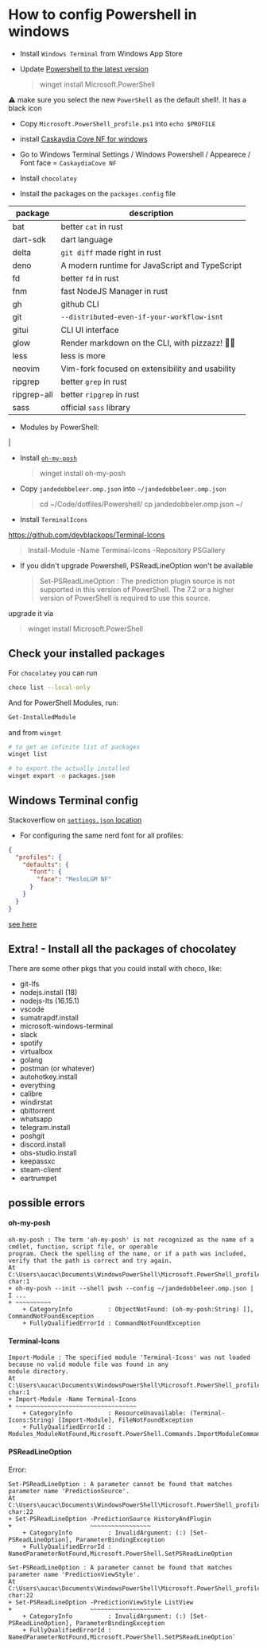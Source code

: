 # How to config Powershell in windows

- Install `Windows Terminal` from Windows App Store

- Update [Powershell to the latest version](https://stackoverflow.com/questions/60524714/update-powershell-to-the-latest-revision)

  > winget install Microsoft.PowerShell

⚠️ make sure you select the new `PowerShell` as the default shell!. It has a black icon

- Copy `Microsoft.PowerShell_profile.ps1` into `echo $PROFILE`
- install [Caskaydia Cove NF for windows](https://github.com/ryanoasis/nerd-fonts/tree/master/patched-fonts/CascadiaCode/Regular/complete)
- Go to Windows Terminal Settings / Windows Powershell / Appearece / Font face = `CaskaydiaCove NF`

- Install `chocolatey`

- Install the packages on the `packages.config` file

| package     | description                                     |
| ----------- | ----------------------------------------------- |
| bat         | better `cat` in rust                            |
| dart-sdk    | dart language                                   |
| delta       | `git diff` made right in rust                   |
| deno        | A modern runtime for JavaScript and TypeScript  |
| fd          | better `fd` in rust                             |
| fnm         | fast NodeJS Manager in rust                     |
| gh          | github CLI                                      |
| git         | `--distributed-even-if-your-workflow-isnt`      |
| gitui       | CLI UI interface                                |
| glow        | Render markdown on the CLI, with pizzazz! 💅🏻    |
| less        | less is more                                    |
| neovim      | Vim-fork focused on extensibility and usability |
| ripgrep     | better `grep` in rust                           |
| ripgrep-all | better `ripgrep` in rust                        |
| sass        | official `sass` library                         |

- Modules by PowerShell:

|

- Install [`oh-my-posh`](https://ohmyposh.dev/docs/installation/windows)

  > winget install oh-my-posh

- Copy `jandedobbeleer.omp.json` into `~/jandedobbeleer.omp.json`

  > cd ~/Code/dotfiles/Powershell/
  > cp jandedobbeler.omp.json ~/

- Install `TerminalIcons`

https://github.com/devblackops/Terminal-Icons

> Install-Module -Name Terminal-Icons -Repository PSGallery

- If you didn't upgrade Powershell, PSReadLineOption won't be available
  > Set-PSReadLineOption : The prediction plugin source is not supported in this version of PowerShell. The 7.2 or a higher version of PowerShell is required to use this source.

upgrade it via

> winget install Microsoft.PowerShell

## Check your installed packages

For `chocolatey` you can run

```sh
choco list --local-only
```

And for PowerShell Modules, run:

```sh
Get-InstalledModule
```

and from `winget`

```sh
# to get an infinite list of packages
winget list

# to export the actually installed
winget export -o packages.json
```

## Windows Terminal config

Stackoverflow on [`settings.json` location](https://stackoverflow.com/a/67400504/8552476)

- For configuring the same nerd font for all profiles:

```json
{
  "profiles": {
    "defaults": {
      "font": {
        "face": "MesloLGM NF"
      }
    }
  }
}
```

[see here](https://ohmyposh.dev/docs/configuration/fonts)

## Extra! - Install all the packages of chocolatey

There are some other pkgs that you could install with choco, like:

- git-lfs
- nodejs.install (18)
- nodejs-lts (16.15.1)
- vscode
- sumatrapdf.install
- microsoft-windows-terminal
- slack
- spotify
- virtualbox
- golang
- postman (or whatever)
- autohotkey.install
- everything
- calibre
- windirstat
- qbittorrent
- whatsapp
- telegram.install
- poshgit
- discord.install
- obs-studio.install
- keepassxc
- steam-client
- eartrumpet

## possible errors

#### oh-my-posh

    oh-my-posh : The term 'oh-my-posh' is not recognized as the name of a cmdlet, function, script file, or operable
    program. Check the spelling of the name, or if a path was included, verify that the path is correct and try again.
    At C:\Users\aucac\Documents\WindowsPowerShell\Microsoft.PowerShell_profile.ps1:2 char:1
    + oh-my-posh --init --shell pwsh --config ~/jandedobbeleer.omp.json | I ...
    + ~~~~~~~~~~
        + CategoryInfo          : ObjectNotFound: (oh-my-posh:String) [], CommandNotFoundException
        + FullyQualifiedErrorId : CommandNotFoundException

#### Terminal-Icons

    Import-Module : The specified module 'Terminal-Icons' was not loaded because no valid module file was found in any
    module directory.
    At C:\Users\aucac\Documents\WindowsPowerShell\Microsoft.PowerShell_profile.ps1:17 char:1
    + Import-Module -Name Terminal-Icons
    + ~~~~~~~~~~~~~~~~~~~~~~~~~~~~~~~~~~
        + CategoryInfo          : ResourceUnavailable: (Terminal-Icons:String) [Import-Module], FileNotFoundException
        + FullyQualifiedErrorId : Modules_ModuleNotFound,Microsoft.PowerShell.Commands.ImportModuleCommand

#### PSReadLineOption

Error:

    Set-PSReadLineOption : A parameter cannot be found that matches parameter name 'PredictionSource'.
    At C:\Users\aucac\Documents\WindowsPowerShell\Microsoft.PowerShell_profile.ps1:21 char:22
    + Set-PSReadLineOption -PredictionSource HistoryAndPlugin
    +                      ~~~~~~~~~~~~~~~~~
        + CategoryInfo          : InvalidArgument: (:) [Set-PSReadLineOption], ParameterBindingException
        + FullyQualifiedErrorId : NamedParameterNotFound,Microsoft.PowerShell.SetPSReadLineOption

    Set-PSReadLineOption : A parameter cannot be found that matches parameter name 'PredictionViewStyle'.
    At C:\Users\aucac\Documents\WindowsPowerShell\Microsoft.PowerShell_profile.ps1:22 char:22
    + Set-PSReadLineOption -PredictionViewStyle ListView
    +                      ~~~~~~~~~~~~~~~~~~~~
        + CategoryInfo          : InvalidArgument: (:) [Set-PSReadLineOption], ParameterBindingException
        + FullyQualifiedErrorId : NamedParameterNotFound,Microsoft.PowerShell.SetPSReadLineOption`
